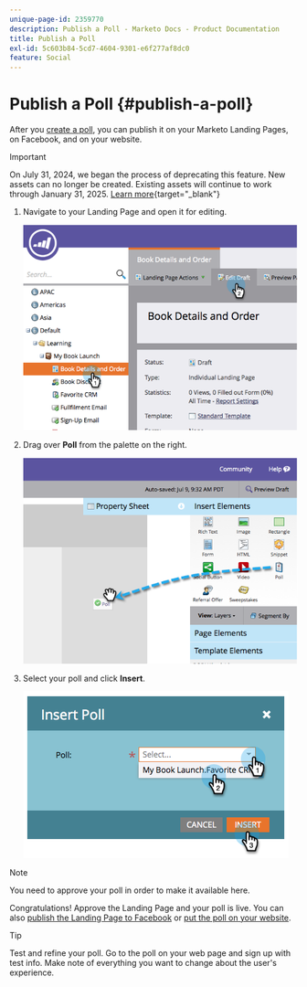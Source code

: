 ```yaml
---
unique-page-id: 2359770
description: Publish a Poll - Marketo Docs - Product Documentation
title: Publish a Poll
exl-id: 5c603b84-5cd7-4604-9301-e6f277af8dc0
feature: Social
---
```

# Publish a Poll {#publish-a-poll}

After you [create a poll](/help/marketo/product-docs/demand-generation/social/creating-a-poll/create-a-poll.md), you can publish it on your Marketo Landing Pages, on Facebook, and on your website.

>[!IMPORTANT]
>
>On July 31, 2024, we began the process of deprecating this feature. New assets can no longer be created. Existing assets will continue to work through January 31, 2025. [Learn more](https://nation.marketo.com/t5/employee-blogs/marketo-engage-social-features-deprecation/ba-p/351977){target="_blank"}

1. Navigate to your Landing Page and open it for editing.

   ![](assets/image2014-9-19-10-3a45-3a23.png)

1. Drag over **Poll** from the palette on the right.

   ![](assets/image2014-9-19-10-3a45-3a50.png)

1. Select your poll and click **Insert**.

   ![](assets/image2014-9-19-10-3a45-3a58.png)

>[!NOTE]
>
>You need to approve your poll in order to make it available here.

Congratulations! Approve the Landing Page and your poll is live. You can also [publish the Landing Page to Facebook](/help/marketo/product-docs/demand-generation/facebook/publish-landing-pages-to-facebook.md) or [put the poll on your website](/help/marketo/product-docs/demand-generation/social/social-functions/deploy-social-on-your-website.md).

>[!TIP]
>
>Test and refine your poll. Go to the poll on your web page and sign up with test info. Make note of everything you want to change about the user's experience.
